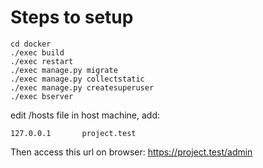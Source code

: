 # Steps to setup
```
cd docker
./exec build
./exec restart
./exec manage.py migrate
./exec manage.py collectstatic
./exec manage.py createsuperuser
./exec bserver
```

edit /hosts file in host machine, add:
```
127.0.0.1       project.test
```

Then access this url on browser:
https://project.test/admin
